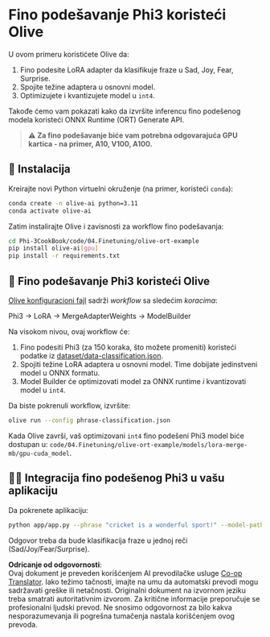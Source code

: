 <!--
CO_OP_TRANSLATOR_METADATA:
{
  "original_hash": "4164123a700fecd535d850f09506d72a",
  "translation_date": "2025-05-09T04:47:29+00:00",
  "source_file": "code/04.Finetuning/olive-ort-example/README.md",
  "language_code": "sr"
}
-->
# Fino podešavanje Phi3 koristeći Olive

U ovom primeru koristićete Olive da:

1. Fino podesite LoRA adapter da klasifikuje fraze u Sad, Joy, Fear, Surprise.
1. Spojite težine adaptera u osnovni model.
1. Optimizujete i kvantizujete model u `int4`.

Takođe ćemo vam pokazati kako da izvršite inferencu fino podešenog modela koristeći ONNX Runtime (ORT) Generate API.

> **⚠️ Za fino podešavanje biće vam potrebna odgovarajuća GPU kartica - na primer, A10, V100, A100.**

## 💾 Instalacija

Kreirajte novi Python virtuelni okruženje (na primer, koristeći `conda`):

```bash
conda create -n olive-ai python=3.11
conda activate olive-ai
```

Zatim instalirajte Olive i zavisnosti za workflow fino podešavanja:

```bash
cd Phi-3CookBook/code/04.Finetuning/olive-ort-example
pip install olive-ai[gpu]
pip install -r requirements.txt
```

## 🧪 Fino podešavanje Phi3 koristeći Olive  
[Olive konfiguracioni fajl](../../../../../code/04.Finetuning/olive-ort-example/phrase-classification.json) sadrži *workflow* sa sledećim *koracima*:

Phi3 -> LoRA -> MergeAdapterWeights -> ModelBuilder

Na visokom nivou, ovaj workflow će:

1. Fino podesiti Phi3 (za 150 koraka, što možete promeniti) koristeći podatke iz [dataset/data-classification.json](../../../../../code/04.Finetuning/olive-ort-example/dataset/dataset-classification.json).
1. Spojiti težine LoRA adaptera u osnovni model. Time dobijate jedinstveni model u ONNX formatu.
1. Model Builder će optimizovati model za ONNX runtime *i* kvantizovati model u `int4`.

Da biste pokrenuli workflow, izvršite:

```bash
olive run --config phrase-classification.json
```

Kada Olive završi, vaš optimizovani `int4` fino podešeni Phi3 model biće dostupan u: `code/04.Finetuning/olive-ort-example/models/lora-merge-mb/gpu-cuda_model`.

## 🧑‍💻 Integracija fino podešenog Phi3 u vašu aplikaciju

Da pokrenete aplikaciju:

```bash
python app/app.py --phrase "cricket is a wonderful sport!" --model-path models/lora-merge-mb/gpu-cuda_model
```

Odgovor treba da bude klasifikacija fraze u jednoj reči (Sad/Joy/Fear/Surprise).

**Odricanje od odgovornosti**:  
Ovaj dokument je preveden korišćenjem AI prevodilačke usluge [Co-op Translator](https://github.com/Azure/co-op-translator). Iako težimo tačnosti, imajte na umu da automatski prevodi mogu sadržavati greške ili netačnosti. Originalni dokument na izvornom jeziku treba smatrati autoritativnim izvorom. Za kritične informacije preporučuje se profesionalni ljudski prevod. Ne snosimo odgovornost za bilo kakva nesporazumevanja ili pogrešna tumačenja nastala korišćenjem ovog prevoda.